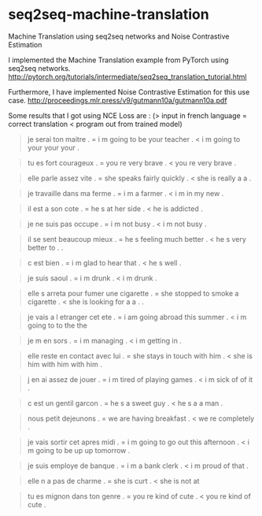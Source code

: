 # seq2seq-machine-translation
Machine Translation using seq2seq networks and Noise Contrastive Estimation

I implemented the Machine Translation example from PyTorch using seq2seq networks.
http://pytorch.org/tutorials/intermediate/seq2seq_translation_tutorial.html

Furthermore, I have implemented Noise Contrastive Estimation for this use case. 
http://proceedings.mlr.press/v9/gutmann10a/gutmann10a.pdf

Some results that I got using NCE Loss are :
(> input in french language
 = correct translation
 < program out from trained model)

> je serai ton maitre .
= i m going to be your teacher .
< i m going to your your your . <EOS>

> tu es fort courageux .
= you re very brave .
< you re very brave . <EOS>

> elle parle assez vite .
= she speaks fairly quickly .
< she is really a a . <EOS>

> je travaille dans ma ferme .
= i m a farmer .
< i m in my new . <EOS>

> il est a son cote .
= he s at her side .
< he is addicted . <EOS>

> je ne suis pas occupe .
= i m not busy .
< i m not busy . <EOS>

> il se sent beaucoup mieux .
= he s feeling much better .
< he s very better to . . <EOS>

> c est bien .
= i m glad to hear that .
< he s well . <EOS>

> je suis saoul .
= i m drunk .
< i m drunk . <EOS>

> elle s arreta pour fumer une cigarette .
= she stopped to smoke a cigarette .
< she is looking for a a . . <EOS>

> je vais a l etranger cet ete .
= i am going abroad this summer .
< i m going to to the the <EOS>

> je m en sors .
= i m managing .
< i m getting in . <EOS>

> elle reste en contact avec lui .
= she stays in touch with him .
< she is him with him with him . <EOS>

> j en ai assez de jouer .
= i m tired of playing games .
< i m sick of of it . <EOS>

> c est un gentil garcon .
= he s a sweet guy .
< he s a a man . <EOS>

> nous petit dejeunons .
= we are having breakfast .
< we re completely . <EOS>

> je vais sortir cet apres midi .
= i m going to go out this afternoon .
< i m going to be up up tomorrow . <EOS>

> je suis employe de banque .
= i m a bank clerk .
< i m proud of that . <EOS>

> elle n a pas de charme .
= she is curt .
< she is not at <EOS>

> tu es mignon dans ton genre .
= you re kind of cute .
< you re kind of cute . <EOS>

 
